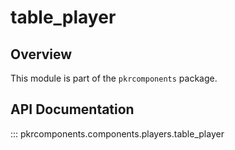 # table_player

## Overview

This module is part of the `pkrcomponents` package.

## API Documentation

::: pkrcomponents.components.players.table_player
